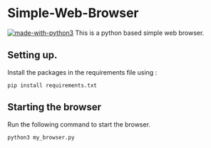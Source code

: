 # Simple-Web-Browser
[![made-with-python3](https://img.shields.io/badge/Made%20with-Python-1f425f.svg)](https://www.python.org/)
This is a python based simple web browser.



## Setting up.
Install the packages in the requirements file using :


    pip install requirements.txt


## Starting the browser
Run the following command to start the browser.


    python3 my_browser.py
